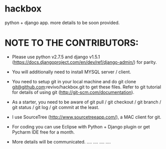 hackbox
=======

python + django app. more details to be soon provided.

NOTE TO THE CONTRIBUTORS:
=========================

* Please use python v2.7.5 and django v1.5.1 (https://docs.djangoproject.com/en/dev/ref/django-admin/) for parity.
 
* You will additionally need to install MYSQL server / client.
 
* You need to setup git in your local machine and do git clone git@github.com:revivo/hackbox.git to get these files.
  Refer to git tutorial for details of using git (http://git-scm.com/documentation).

* As a starter, you need to be aware of git pull / git checkout / git branch / git status / git log / git commit at the least.
 
* I use SourceTree (http://www.sourcetreeapp.com/), a MAC client for git.

* For coding you can use Eclipse with Python + Django plugin or get Pycharm IDE free for a month. 
 
* More details will be communicated.
....
....
....
....
